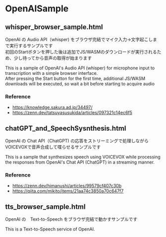 # OpenAISample

## whisper_browser_sample.html

OpenAI の Audio API（whisper) をブラウザ完結でマイク入力→文字起こしまで実行するサンプルです  
初回のStartボタンを押した後は追加でJS/WASMのダウンロードが実行されるため、少し待ってから音声の取得が始まります

This is a sample of OpenAI's Audio API (whisper) for microphone input to transcription with a simple browser interface.  
After pressing the Start button for the first time, additional JS/WASM downloads will be executed, so wait a bit before starting to acquire audio

### Reference

* https://knowledge.sakura.ad.jp/34497/
* https://zenn.dev/tatsuyasusukida/articles/097321c14ec6f5


## chatGPT_and_SpeechSysnthesis.html

OpenAI の Chat API（ChatGPT) の応答をストリーミングで処理しながらVOICEVOXで音声合成して喋らせるサンプルです

This is a sample that synthesizes speech using VOICEVOX while processing the responses from OpenAI's Chat API (ChatGPT) in a streaming manner.

### Reference

* https://zenn.dev/himanushi/articles/99579cf407c30b
* https://qiita.com/mikito/items/21aa74c3850a70c647f7


## tts_browser_sample.html

OpenAI の　Text-to-Speech をブラウザ完結で動かすサンプルです

This is a Text-to-Speech service of OpenAI.
